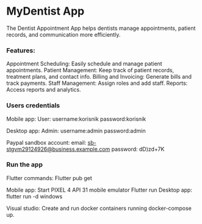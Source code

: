 # MyDentist App
The Dentist Appointment App helps dentists manage appointments, patient records, and communication more efficiently.

### Features:

Appointment Scheduling: Easily schedule and manage patient appointments.
Patient Management: Keep track of patient records, treatment plans, and contact info.
Billing and Invoicing: Generate bills and track payments.
Staff Management: Assign roles and add staff.
Reports: Access reports and analytics.

### Users credentials

Mobile app: 
User: 
username:korisnik
password:korisnik

Desktop app:
Admin: 
username:admin
password:admin

Paypal sandbox account:
email: sb-stgvm29124926@business.example.com
password: dD)zd+7K

### Run the app

Flutter commands: Flutter pub get

Mobile app:
           Start PIXEL 4 API 31 mobile emulator
           Flutter run
Desktop app: 
            flutter run -d windows

Visual studio: Create and run docker containers running docker-compose up.
                  
